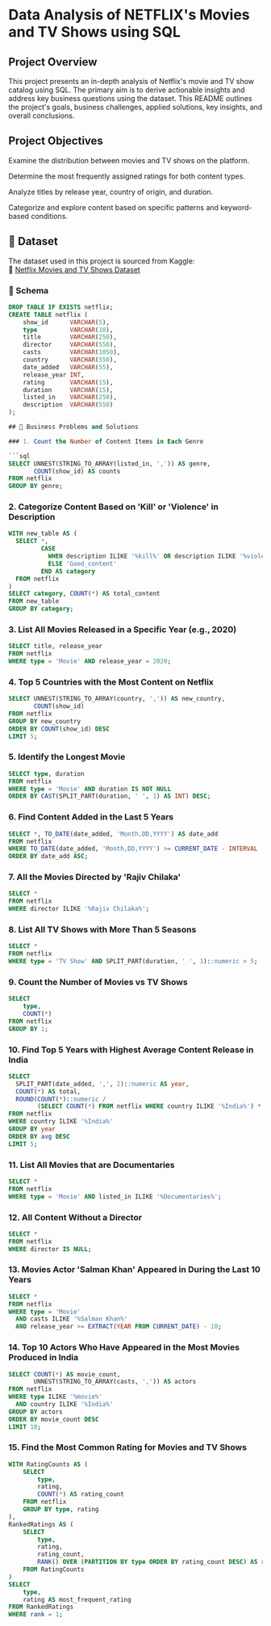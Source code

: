 # Data Analysis of NETFLIX's Movies and TV Shows using SQL 
## Project Overview
This project presents an in-depth analysis of Netflix's movie and TV show catalog using SQL. The primary aim is to derive actionable insights and address key business questions using the dataset. This README outlines the project's goals, business challenges, applied solutions, key insights, and overall conclusions.

## Project Objectives
Examine the distribution between movies and TV shows on the platform.

Determine the most frequently assigned ratings for both content types.

Analyze titles by release year, country of origin, and duration.

Categorize and explore content based on specific patterns and keyword-based conditions.

## 📂 Dataset  
The dataset used in this project is sourced from Kaggle:  
🔗 [Netflix Movies and TV Shows Dataset](https://www.kaggle.com/datasets/shivamb/netflix-shows?resource=download)

### 🧾 Schema  
```sql
DROP TABLE IF EXISTS netflix;
CREATE TABLE netflix (
    show_id      VARCHAR(5),
    type         VARCHAR(10),
    title        VARCHAR(250),
    director     VARCHAR(550),
    casts        VARCHAR(1050),
    country      VARCHAR(550),
    date_added   VARCHAR(55),
    release_year INT,
    rating       VARCHAR(15),
    duration     VARCHAR(15),
    listed_in    VARCHAR(250),
    description  VARCHAR(550)
);

## 💼 Business Problems and Solutions

### 1. Count the Number of Content Items in Each Genre

```sql
SELECT UNNEST(STRING_TO_ARRAY(listed_in, ',')) AS genre,
       COUNT(show_id) AS counts 
FROM netflix
GROUP BY genre;
```

### 2. Categorize Content Based on 'Kill' or 'Violence' in Description

```sql
WITH new_table AS (
  SELECT *, 
         CASE 
           WHEN description ILIKE '%kill%' OR description ILIKE '%violence%' THEN 'Bad'
           ELSE 'Good_content'
         END AS category
  FROM netflix
)
SELECT category, COUNT(*) AS total_content 
FROM new_table
GROUP BY category;
```

### 3. List All Movies Released in a Specific Year (e.g., 2020)

```sql
SELECT title, release_year 
FROM netflix
WHERE type = 'Movie' AND release_year = 2020;
```

### 4. Top 5 Countries with the Most Content on Netflix

```sql
SELECT UNNEST(STRING_TO_ARRAY(country, ',')) AS new_country,
       COUNT(show_id)
FROM netflix
GROUP BY new_country
ORDER BY COUNT(show_id) DESC
LIMIT 5;
```

### 5. Identify the Longest Movie

```sql
SELECT type, duration 
FROM netflix
WHERE type = 'Movie' AND duration IS NOT NULL
ORDER BY CAST(SPLIT_PART(duration, ' ', 1) AS INT) DESC;
```

### 6. Find Content Added in the Last 5 Years

```sql
SELECT *, TO_DATE(date_added, 'Month,DD,YYYY') AS date_add 
FROM netflix
WHERE TO_DATE(date_added, 'Month,DD,YYYY') >= CURRENT_DATE - INTERVAL '5 years'
ORDER BY date_add ASC;
```

### 7. All the Movies Directed by 'Rajiv Chilaka'

```sql
SELECT * 
FROM netflix
WHERE director ILIKE '%Rajiv Chilaka%';
```

### 8. List All TV Shows with More Than 5 Seasons

```sql
SELECT * 
FROM netflix
WHERE type = 'TV Show' AND SPLIT_PART(duration, ' ', 1)::numeric > 5;
```

### 9. Count the Number of Movies vs TV Shows
```sql
SELECT 
    type,
    COUNT(*)
FROM netflix
GROUP BY 1;
````

### 10. Find Top 5 Years with Highest Average Content Release in India

```sql
SELECT 
  SPLIT_PART(date_added, ',', 2)::numeric AS year,
  COUNT(*) AS total,
  ROUND(COUNT(*)::numeric / 
        (SELECT COUNT(*) FROM netflix WHERE country ILIKE '%India%') * 100, 2) AS avg
FROM netflix
WHERE country ILIKE '%India%'
GROUP BY year
ORDER BY avg DESC
LIMIT 5;
```

### 11. List All Movies that are Documentaries

```sql
SELECT * 
FROM netflix
WHERE type = 'Movie' AND listed_in ILIKE '%Documentaries%';
```

### 12. All Content Without a Director

```sql
SELECT * 
FROM netflix
WHERE director IS NULL;
```

### 13. Movies Actor 'Salman Khan' Appeared in During the Last 10 Years

```sql
SELECT * 
FROM netflix
WHERE type = 'Movie' 
  AND casts ILIKE '%Salman Khan%' 
  AND release_year >= EXTRACT(YEAR FROM CURRENT_DATE) - 10;
```

### 14. Top 10 Actors Who Have Appeared in the Most Movies Produced in India

```sql
SELECT COUNT(*) AS movie_count,
       UNNEST(STRING_TO_ARRAY(casts, ',')) AS actors
FROM netflix
WHERE type ILIKE '%movie%' 
  AND country ILIKE '%India%'
GROUP BY actors
ORDER BY movie_count DESC
LIMIT 10;
```

### 15. Find the Most Common Rating for Movies and TV Shows

```sql
WITH RatingCounts AS (
    SELECT 
        type,
        rating,
        COUNT(*) AS rating_count
    FROM netflix
    GROUP BY type, rating
),
RankedRatings AS (
    SELECT 
        type,
        rating,
        rating_count,
        RANK() OVER (PARTITION BY type ORDER BY rating_count DESC) AS rank
    FROM RatingCounts
)
SELECT 
    type,
    rating AS most_frequent_rating
FROM RankedRatings
WHERE rank = 1;
```

